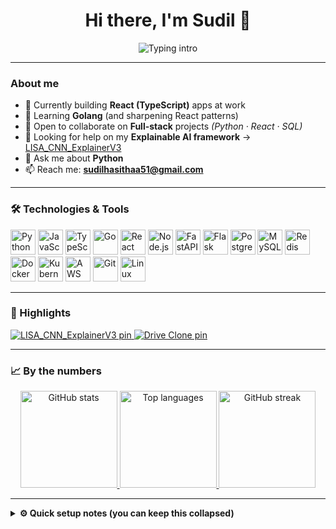 <!-- Profile Header -->
<div align="center">

# Hi there, I'm Sudil 👋

<img src="https://readme-typing-svg.demolab.com?font=Inter&size=22&duration=3000&pause=800&center=true&vCenter=true&width=520&lines=Data+Engineer+%7C+Full-Stack+Builder;React+(TypeScript)++%E2%9D%A4%EF%B8%8F;Python%2C+SQL%2C+ML%2FAX+%28XAI%29;Always+learning+Golang" alt="Typing intro" />

</div>

---

### About me

- 🔭 Currently building **React (TypeScript)** apps at work  
- 🌱 Learning **Golang** (and sharpening React patterns)  
- 👯 Open to collaborate on **Full-stack** projects *(Python · React · SQL)*  
- 🤔 Looking for help on my **Explainable AI framework** → [LISA_CNN_ExplainerV3](https://github.com/SudilHasitha/LISA_CNN_ExplainerV3/tree/release-v.1)  
- 💬 Ask me about **Python**  
- 📫 Reach me: **sudilhasithaa51@gmail.com**

---

### 🛠️ Technologies & Tools

<p>
  <img src="https://cdn.jsdelivr.net/gh/devicons/devicon/icons/python/python-original.svg" height="40" alt="Python">
  <img src="https://cdn.jsdelivr.net/gh/devicons/devicon/icons/javascript/javascript-original.svg" height="40" alt="JavaScript">
  <img src="https://cdn.jsdelivr.net/gh/devicons/devicon/icons/typescript/typescript-original.svg" height="40" alt="TypeScript">
  <img src="https://cdn.jsdelivr.net/gh/devicons/devicon/icons/go/go-original.svg" height="40" alt="Go">
  <img src="https://cdn.jsdelivr.net/gh/devicons/devicon/icons/react/react-original.svg" height="40" alt="React">
  <img src="https://cdn.jsdelivr.net/gh/devicons/devicon/icons/nodejs/nodejs-original.svg" height="40" alt="Node.js">
  <img src="https://cdn.jsdelivr.net/gh/devicons/devicon/icons/fastapi/fastapi-original.svg" height="40" alt="FastAPI">
  <img src="https://cdn.jsdelivr.net/gh/devicons/devicon/icons/flask/flask-original.svg" height="40" alt="Flask">
  <img src="https://cdn.jsdelivr.net/gh/devicons/devicon/icons/postgresql/postgresql-original.svg" height="40" alt="PostgreSQL">
  <img src="https://cdn.jsdelivr.net/gh/devicons/devicon/icons/mysql/mysql-original.svg" height="40" alt="MySQL">
  <img src="https://cdn.jsdelivr.net/gh/devicons/devicon/icons/redis/redis-original.svg" height="40" alt="Redis">
  <img src="https://cdn.jsdelivr.net/gh/devicons/devicon/icons/docker/docker-original.svg" height="40" alt="Docker">
  <img src="https://cdn.jsdelivr.net/gh/devicons/devicon/icons/kubernetes/kubernetes-plain.svg" height="40" alt="Kubernetes">
  <img src="https://cdn.jsdelivr.net/gh/devicons/devicon/icons/amazonwebservices/amazonwebservices-original.svg" height="40" alt="AWS">
  <img src="https://cdn.jsdelivr.net/gh/devicons/devicon/icons/git/git-original.svg" height="40" alt="Git">
  <img src="https://cdn.jsdelivr.net/gh/devicons/devicon/icons/linux/linux-original.svg" height="40" alt="Linux">
</p>

---

### 📌 Highlights
<p>
  <a href="https://github.com/SudilHasitha/LISA_CNN_ExplainerV3">
    <img src="https://github-readme-stats.vercel.app/api/pin/?username=SudilHasitha&repo=LISA_CNN_ExplainerV3" alt="LISA_CNN_ExplainerV3 pin">
  </a>
  <a href="https://github.com/SudilHasitha/goolgle_drive_clone">
    <img src="https://github-readme-stats.vercel.app/api/pin/?username=SudilHasitha&repo=goolgle_drive_clone" alt="Drive Clone pin">
  </a>
</p>

---

### 📈 By the numbers

<div align="center">

<a href="https://github.com/anuraghazra/github-readme-stats">
  <img height="155" src="https://github-readme-stats.vercel.app/api?username=SudilHasitha&show_icons=true&hide_title=true&include_all_commits=true" alt="GitHub stats">
</a>
<a href="https://github.com/anuraghazra/github-readme-stats">
  <img height="155" src="https://github-readme-stats.vercel.app/api/top-langs/?username=SudilHasitha&layout=compact&langs_count=8&size_weight=0.5&count_weight=0.5" alt="Top languages">
</a>
<a href="https://git.io/streak-stats">
  <img height="155" src="https://streak-stats.demolab.com?user=SudilHasitha&hide_longest_streak=true" alt="GitHub streak">
</a>

</div>

---

<details>
<summary><b>⚙️ Quick setup notes (you can keep this collapsed)</b></summary>

- You can swap light/dark themes for the cards by appending `&theme=radical` (or any supported theme).
- Update pinned repos in **Highlights** to your preferred projects.
- If a card ever fails to load, refresh or try again—these images are generated on-the-fly.
</details>
